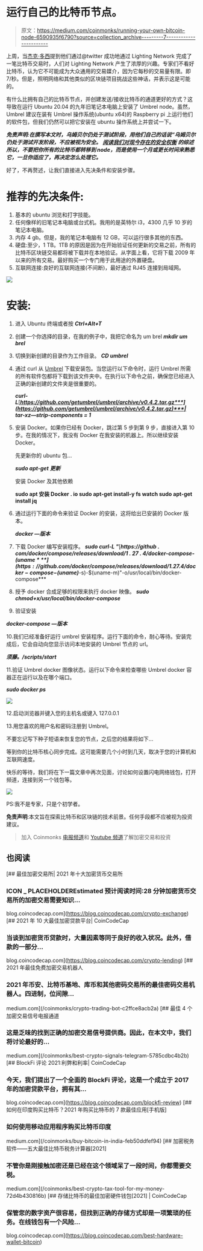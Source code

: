 # 运行自己的比特币节点。

> 原文：<https://medium.com/coinmonks/running-your-own-bitcoin-node-6590935f6790?source=collection_archive---------7----------------------->

上周，当[杰克·多西](https://medium.com/u/ab69c5472679?source=post_page-----6590935f6790--------------------------------)提到他们通过@twitter 成功地通过 Lighting Network 完成了一笔比特币交易时，人们对 Lighting Network 产生了浓厚的兴趣。专家们不看好比特币，认为它不可能成为大众通用的交易媒介，因为它每秒的交易量有限。即 7/秒。但是，照明网络和其他类似的区块链项目挑战这些神话，并表示这是可能的。

有什么比拥有自己的比特币节点，并创建发送/接收比特币的通道更好的方式？这导致在运行 Ubuntu 20.04 的九年旧笔记本电脑上安装了 Umbrel node。虽然，Umbrel 建议在装有 Umbrel 操作系统(ubuntu x64)的 Raspberry pi 上运行他们的软件包，但我们仍然可以把它安装在 ubuntu 操作系统上并尝试一下。

***免责声明:在撰写本文时，乌姆贝尔仍处于测试阶段，用他们自己的话说“乌姆贝尔仍处于测试开发阶段，不应被视为安全。*** [***阅读我们对现今存在的安全权衡***](https://github.com/getumbrel/umbrel/blob/master/SECURITY.md) ***的综述所以，不要把你所有的比特币都转移到 node，而是使用一个月或更长时间来熟悉它，一旦你适应了，再决定怎么处理它。***

好了，不再赘述，让我们直接进入先决条件和安装步骤。

# 推荐的先决条件:

1.  基本的 ubuntu 浏览和打字技能。
2.  任何像样的旧笔记本电脑或台式机。我用的是英特尔 i3，4300 几乎 10 岁的笔记本电脑。
3.  内存 4 gb。但是，我的笔记本电脑有 12 GB，可以运行很多其他的东西。
4.  硬盘:至少，1 TB。1TB 的原因是因为在开始验证任何更新的交易之前，所有的比特币区块链交易都将被下载并在本地验证。从字面上看，它将下载 2009 年以来的所有交易。最好购买一个专门用于此用途的外置硬盘。
5.  互联网连接:良好的互联网连接(不间断)，最好通过 RJ45 连接到局域网。

![](img/0929987cc9cc1a9c455ef025a5a55a75.png)

# **安装:**

1.  进入 Ubuntu 终端或者按 ***Ctrl+Alt+T***
2.  创建一个你选择的目录，在我的例子中，我把它命名为 um brel
    ***mkdir um brel***
3.  切换到新创建的目录作为工作目录。
    ***CD umbrel***
4.  通过 curl 从 [Umbrel](https://getumbrel.com/#start) 下载安装包。当您运行以下命令时，运行 Umbrel 所需的所有软件包都将下载到该文件夹中。在执行以下命令之前，确保您已经进入正确的新创建的文件夹是很重要的。

    ***curl-L***[***https://github.com/getumbrel/umbrel/archive/v0.4.2.tar.gz***](https://github.com/getumbrel/umbrel/archive/v0.4.2.tar.gz)***| tar-xz—strip-components = 1***
5.  安装 Docker。如果你已经有 Docker，跳过第 5 步到第 9 步，直接进入第 10 步。在我的情况下，我没有 Docker 在我安装的机器上。所以继续安装 Docker。

    先更新你的 ubuntu 包…

    ***sudo apt-get 更新***

    安装 Docker 及其他依赖

    **sudo apt 安装 Docker . io
    sudo apt-get install-y fs watch
    sudo apt-get install jq**
6.  通过运行下面的命令来验证 Docker 的安装，这将给出已安装的 Docker 版本。

    ***docker —版本***
7.  下载 Docker 编写安装程序。
    ***sudo curl-L "***[***https://github . com/docker/compose/releases/download/1 . 27 . 4/docker-compose-$(uname***](https://github.com/docker/compose/releases/download/1.27.4/docker-compose-$(uname)***-s)-$(uname-m)"-o/usr/local/bin/docker-compose***
8.  授予 docker 合成足够的权限来执行 docker 映像。
    ***sudo chmod+x/usr/local/bin/docker-compose***
9.  验证安装

***docker-compose —版本***

10.我们已经准备好运行 umbrel 安装程序。运行下面的命令，耐心等待。安装完成后，它会自动向您显示访问本地安装的 Umbrel 节点的 url。

***须藤。/scripts/start***

11.验证 Umbrel docker 图像状态。运行以下命令来检查哪些 Umbrel docker 容器正在运行以及在哪个端口。

***sudo docker ps***

![](img/36971f02ac35afb1bbb57fe0ca644aa6.png)

12.启动浏览器并键入您的主机名或键入 127.0.0.1

13.用您喜欢的用户名和密码注册到 Umbrel。

不要忘记写下种子短语来恢复您的节点，之后您的结果将如下…

等到你的比特币核心同步完成。这可能需要几个小时到几天，取决于您的计算机和互联网速度。

快乐的等待，我们将在下一篇文章中再次见面，讨论如何设置闪电网络钱包，打开频道，连接到另一个钱包等。

![](img/9834aae646997938e2d4b902519b7919.png)

PS:我不是专家，只是个初学者。

**免责声明**:本文旨在探索比特币和区块链的技术前景。任何手段都不应被视为投资建议。

> 加入 Coinmonks [电报频道](https://t.me/coincodecap)和 [Youtube 频道](https://www.youtube.com/c/coinmonks/videos)了解加密交易和投资

## 也阅读

[](https://blog.coincodecap.com/crypto-exchange) [## 最佳加密交易所| 2021 年十大加密货币交易所

### ICON _ PLACEHOLDEREstimated 预计阅读时间:28 分钟加密货币交易所的加密交易需要知识…

blog.coincodecap.com](https://blog.coincodecap.com/crypto-exchange) [](https://blog.coincodecap.com/crypto-lending) [## 2021 年 10 大最佳加密贷款平台| CoinCodeCap

### 当谈到加密货币贷款时，大量因素等同于良好的收入状况。此外，借款的一部分…

blog.coincodecap.com](https://blog.coincodecap.com/crypto-lending) [](/coinmonks/crypto-trading-bot-c2ffce8acb2a) [## 2021 年最佳免费加密交易机器人

### 2021 年币安、比特币基地、库币和其他密码交易所的最佳密码交易机器人。四进制，位间隙…

medium.com](/coinmonks/crypto-trading-bot-c2ffce8acb2a) [](/coinmonks/best-crypto-signals-telegram-5785cdbc4b2b) [## 最佳 4 个加密交易信号电报通道

### 这是乏味的找到正确的加密交易信号提供商。因此，在本文中，我们将讨论最好的…

medium.com](/coinmonks/best-crypto-signals-telegram-5785cdbc4b2b) [](https://blog.coincodecap.com/blockfi-review) [## BlockFi 评论 2021:利弊和利率| CoinCodeCap

### 今天，我们提出了一个全面的 BlockFi 评论，这是一个成立于 2017 年的加密贷款平台，拥有其…

blog.coincodecap.com](https://blog.coincodecap.com/blockfi-review) [](/coinmonks/buy-bitcoin-in-india-feb50ddfef94) [## 如何在印度购买比特币？2021 年购买比特币的 7 款最佳应用[手机版]

### 如何使用移动应用程序购买比特币印度

medium.com](/coinmonks/buy-bitcoin-in-india-feb50ddfef94) [](/coinmonks/best-crypto-tax-tool-for-my-money-72d4b430816b) [## 加密税务软件——五大最佳比特币税务计算器[2021]

### 不管你是刚接触加密还是已经在这个领域呆了一段时间，你都需要交税。

medium.com](/coinmonks/best-crypto-tax-tool-for-my-money-72d4b430816b) [](https://blog.coincodecap.com/best-hardware-wallet-bitcoin) [## 存储比特币的最佳加密硬件钱包[2021] | CoinCodeCap

### 保管您的数字资产很容易，但找到正确的存储方式却是一项繁琐的任务。在线钱包有一个风险…

blog.coincodecap.com](https://blog.coincodecap.com/best-hardware-wallet-bitcoin)